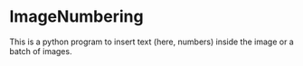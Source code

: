 # ImageNumbering
This is a python program to insert text (here, numbers) inside the image or a batch of images.
